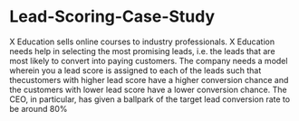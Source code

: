 # Lead-Scoring-Case-Study
X Education sells online courses to industry professionals. X Education needs help in selecting the  most promising leads, i.e. the leads that are most likely to convert into paying customers. The company needs a model wherein you a lead score is assigned to each of the leads such that  thecustomers with higher lead score have a higher conversion chance and the customers with lower  lead score have a lower conversion chance. The CEO, in particular, has given a ballpark of the target lead conversion rate to be around 80%
